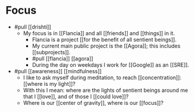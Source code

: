 # Focus
- #pull [[drishti]]
  - My focus is in [[Flancia]] and all [[friends]] and [[things]] in it.
    - Flancia is a project [[for the benefit of all sentient beings]].
    - My current main public project is the [[Agora]]; this includes [[subprojects]].
    - #pull [[flancia]] [[agora]]
    - During the day on weekdays I work for [[Google]] as an [[SRE]].
- #pull [[awareness]] [[mindfulness]]
	- I like to ask myself during meditation, to reach [[concentration]]: [[where is my light]]?
    - With this I mean: where are the lights of sentient beings around me that I [[love]], and of those I [[could love]]?
    - Where is our [[center of gravity]], where is our [[focus]]?

